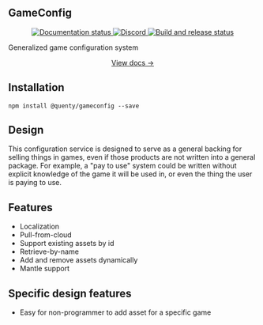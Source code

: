 ## GameConfig
<div align="center">
  <a href="http://quenty.github.io/NevermoreEngine/">
    <img src="https://github.com/Quenty/NevermoreEngine/actions/workflows/docs.yml/badge.svg" alt="Documentation status" />
  </a>
  <a href="https://discord.gg/mhtGUS8">
    <img src="https://img.shields.io/discord/385151591524597761?color=5865F2&label=discord&logo=discord&logoColor=white" alt="Discord" />
  </a>
  <a href="https://github.com/Quenty/NevermoreEngine/actions">
    <img src="https://github.com/Quenty/NevermoreEngine/actions/workflows/build.yml/badge.svg" alt="Build and release status" />
  </a>
</div>

Generalized game configuration system

<div align="center"><a href="https://quenty.github.io/NevermoreEngine/api/GameConfig">View docs →</a></div>

## Installation
```
npm install @quenty/gameconfig --save
```

## Design

This configuration service is designed to serve as a general backing for selling things in games, even if those products are not written into a general package. For example, a "pay to use" system could be written without explicit knowledge of the game it will be used in, or even the thing the user is paying to use.

## Features

* Localization
* Pull-from-cloud
* Support existing assets by id
* Retrieve-by-name
* Add and remove assets dynamically
* Mantle support

## Specific design features
* Easy for non-programmer to add asset for a specific game
